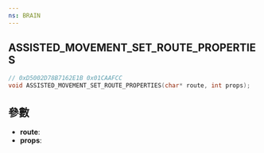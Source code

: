 ```yaml
---
ns: BRAIN
---
```

## ASSISTED_MOVEMENT_SET_ROUTE_PROPERTIES

```c
// 0xD5002D78B7162E1B 0x01CAAFCC
void ASSISTED_MOVEMENT_SET_ROUTE_PROPERTIES(char* route, int props);
```


## 參數
* **route**: 
* **props**: 

